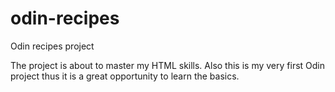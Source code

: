 # odin-recipes
Odin recipes project

The project is about to master my HTML skills. Also this is my very first Odin project thus it is a great opportunity to learn the basics.
